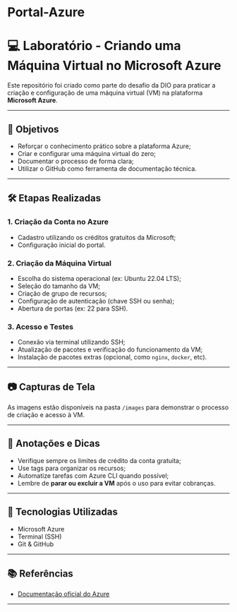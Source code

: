 # Portal-Azure

# 💻 Laboratório - Criando uma Máquina Virtual no Microsoft Azure

Este repositório foi criado como parte do desafio da DIO para praticar a criação e configuração de uma máquina virtual (VM) na plataforma **Microsoft Azure**.

---

## 🎯 Objetivos

- Reforçar o conhecimento prático sobre a plataforma Azure;
- Criar e configurar uma máquina virtual do zero;
- Documentar o processo de forma clara;
- Utilizar o GitHub como ferramenta de documentação técnica.

---

## 🛠️ Etapas Realizadas

### 1. Criação da Conta no Azure
- Cadastro utilizando os créditos gratuitos da Microsoft;
- Configuração inicial do portal.

### 2. Criação da Máquina Virtual
- Escolha do sistema operacional (ex: Ubuntu 22.04 LTS);
- Seleção do tamanho da VM;
- Criação de grupo de recursos;
- Configuração de autenticação (chave SSH ou senha);
- Abertura de portas (ex: 22 para SSH).

### 3. Acesso e Testes
- Conexão via terminal utilizando SSH;
- Atualização de pacotes e verificação do funcionamento da VM;
- Instalação de pacotes extras (opcional, como `nginx`, `docker`, etc).

---

## 📷 Capturas de Tela

As imagens estão disponíveis na pasta `/images` para demonstrar o processo de criação e acesso à VM.

---

## 📝 Anotações e Dicas

- Verifique sempre os limites de crédito da conta gratuita;
- Use tags para organizar os recursos;
- Automatize tarefas com Azure CLI quando possível;
- Lembre de **parar ou excluir a VM** após o uso para evitar cobranças.

---

## 🚀 Tecnologias Utilizadas

- Microsoft Azure
- Terminal (SSH)
- Git & GitHub

---

## 📚 Referências

- [Documentação oficial do Azure](https://learn.microsoft.com/pt-br/azure/)

---



